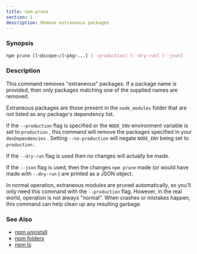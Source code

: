 ```yaml
---
title: npm-prune
section: 1
description: Remove extraneous packages
---
```


### Synopsis

``` bash
npm prune [[<@scope>/]<pkg>...] [--production] [--dry-run] [--json]
```

### Description

This command removes "extraneous" packages.  If a package name is provided, 
then only packages matching one of the supplied names are removed.

Extraneous packages are those present in the `node_modules` folder that are
not listed as any package's dependency list.

If the `--production` flag is specified or the `NODE_ENV` environment
variable is set to `production` , this command will remove the packages
specified in your `devDependencies` . Setting `--no-production` will negate
`NODE_ENV` being set to `production` .

If the `--dry-run` flag is used then no changes will actually be made.

If the `--json` flag is used, then the changes `npm prune` made (or would
have made with `--dry-run` ) are printed as a JSON object.

In normal operation, extraneous modules are pruned automatically, so you'll
only need this command with the `--production` flag.  However, in the real
world, operation is not always "normal".  When crashes or mistakes happen, 
this command can help clean up any resulting garbage.

### See Also

* [npm uninstall](/commands/npm-uninstall)
* [npm folders](/configuring-npm/folders)
* [npm ls](/commands/npm-ls)
